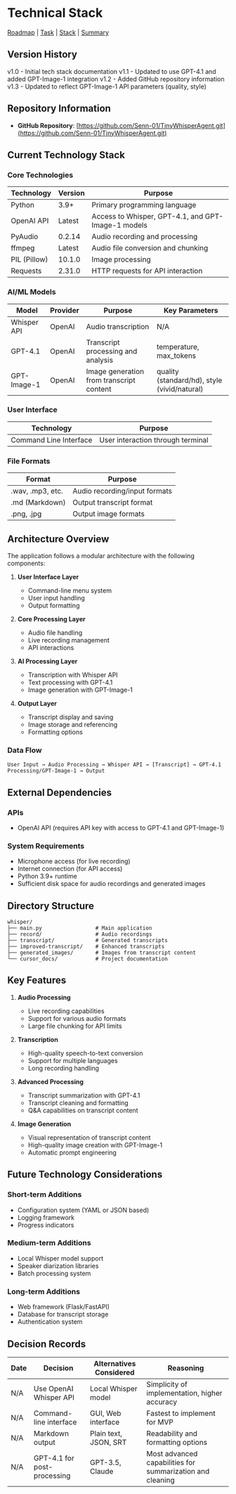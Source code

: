 # Technical Stack

[Roadmap](projectRoadmap.md) | [Task](currentTask.md) | [Stack](techStack.md) | [Summary](codebaseSummary.md)

## Version History
v1.0 - Initial tech stack documentation
v1.1 - Updated to use GPT-4.1 and added GPT-Image-1 integration
v1.2 - Added GitHub repository information
v1.3 - Updated to reflect GPT-Image-1 API parameters (quality, style)

## Repository Information

- **GitHub Repository**: [https://github.com/Senn-01/TinyWhisperAgent.git](https://github.com/Senn-01/TinyWhisperAgent.git)

## Current Technology Stack

### Core Technologies

| Technology | Version | Purpose |
|------------|---------|---------|
| Python | 3.9+ | Primary programming language |
| OpenAI API | Latest | Access to Whisper, GPT-4.1, and GPT-Image-1 models |
| PyAudio | 0.2.14 | Audio recording and processing |
| ffmpeg | Latest | Audio file conversion and chunking |
| PIL (Pillow) | 10.1.0 | Image processing |
| Requests | 2.31.0 | HTTP requests for API interaction |

### AI/ML Models

| Model | Provider | Purpose | Key Parameters |
|-------|----------|---------|----------------|
| Whisper API | OpenAI | Audio transcription | N/A |
| GPT-4.1 | OpenAI | Transcript processing and analysis | temperature, max_tokens |
| GPT-Image-1 | OpenAI | Image generation from transcript content | quality (standard/hd), style (vivid/natural) |

### User Interface

| Technology | Purpose |
|------------|---------|
| Command Line Interface | User interaction through terminal |

### File Formats

| Format | Purpose |
|--------|---------|
| .wav, .mp3, etc. | Audio recording/input formats |
| .md (Markdown) | Output transcript format |
| .png, .jpg | Output image formats |

## Architecture Overview

The application follows a modular architecture with the following components:

1. **User Interface Layer**
   - Command-line menu system
   - User input handling
   - Output formatting

2. **Core Processing Layer**
   - Audio file handling
   - Live recording management
   - API interactions

3. **AI Processing Layer**
   - Transcription with Whisper API
   - Text processing with GPT-4.1
   - Image generation with GPT-Image-1

4. **Output Layer**
   - Transcript display and saving
   - Image storage and referencing
   - Formatting options

### Data Flow

```
User Input → Audio Processing → Whisper API → [Transcript] → GPT-4.1 Processing/GPT-Image-1 → Output
```

## External Dependencies

### APIs
- OpenAI API (requires API key with access to GPT-4.1 and GPT-Image-1)

### System Requirements
- Microphone access (for live recording)
- Internet connection (for API access)
- Python 3.9+ runtime
- Sufficient disk space for audio recordings and generated images

## Directory Structure

```
whisper/
├── main.py                 # Main application
├── record/                 # Audio recordings
├── transcript/             # Generated transcripts
├── improved-transcript/    # Enhanced transcripts
├── generated_images/       # Images from transcript content
└── cursor_docs/            # Project documentation
```

## Key Features

1. **Audio Processing**
   - Live recording capabilities
   - Support for various audio formats
   - Large file chunking for API limits

2. **Transcription**
   - High-quality speech-to-text conversion
   - Support for multiple languages
   - Long recording handling

3. **Advanced Processing**
   - Transcript summarization with GPT-4.1
   - Transcript cleaning and formatting
   - Q&A capabilities on transcript content

4. **Image Generation**
   - Visual representation of transcript content
   - High-quality image creation with GPT-Image-1
   - Automatic prompt engineering

## Future Technology Considerations

### Short-term Additions
- Configuration system (YAML or JSON based)
- Logging framework
- Progress indicators

### Medium-term Additions
- Local Whisper model support
- Speaker diarization libraries
- Batch processing system

### Long-term Additions
- Web framework (Flask/FastAPI)
- Database for transcript storage
- Authentication system

## Decision Records

| Date | Decision | Alternatives Considered | Reasoning |
|------|----------|-------------------------|-----------|
| N/A | Use OpenAI Whisper API | Local Whisper model | Simplicity of implementation, higher accuracy |
| N/A | Command-line interface | GUI, Web interface | Fastest to implement for MVP |
| N/A | Markdown output | Plain text, JSON, SRT | Readability and formatting options |
| N/A | GPT-4.1 for post-processing | GPT-3.5, Claude | Most advanced capabilities for summarization and cleaning 